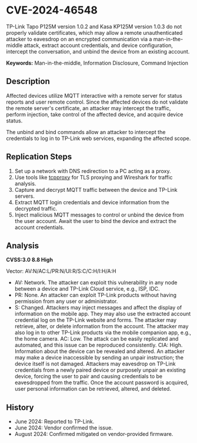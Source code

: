 # CVE-2024-46548

TP-Link Tapo P125M version 1.0.2 and Kasa KP125M version 1.0.3 do not properly validate certificates, which may allow a remote unauthenticated attacker to eavesdrop on an encrypted communication via a man-in-the-middle attack, extract account credentials, and device configuration, intercept the conversation, and unbind the device from an existing account.

**Keywords:** Man-in-the-middle, Information Disclosure, Command Injection

## Description
Affected devices utilize MQTT interactive with a remote server for status reports and user remote control. Since the affected devices do not validate the remote server's certificate, an attacker may intercept the traffic, perform injection, take control of the affected device, and acquire device status.

The unbind and bind commands allow an attacker to intercept the credentials to log in to TP-Link web services, expanding the affected scope.

## Replication Steps
1. Set up a network with DNS redirection to a PC acting as a proxy.
2. Use tools like [tcpproxy](https://github.com/ickerwx/tcpproxy) for TLS proxying and Wireshark for traffic analysis.
3. Capture and decrypt MQTT traffic between the device and TP-Link servers.
4. Extract MQTT login credentials and device information from the decrypted traffic.
5. Inject malicious MQTT messages to control or unbind the device from the user account. Await the user to bind the device and extract the account credentials.

## Analysis
**CVSS:3.0 8.8 High**

Vector: AV:N/AC:L/PR:N/UI:R/S:C/C:H/I:H/A:H

- AV: Network. The attacker can exploit this vulnerability in any node between a device and TP-Link Cloud service, e.g., ISP, IDC.
- PR: None. An attacker can exploit TP-Link products without having permission from any user or administrator.
- S: Changed. Attackers may inject messages and affect the display of information on the mobile app. They may also use the extracted account credential log on the TP-Link website and forms. The attacker may retrieve, alter, or delete information from the account. The attacker may also log in to other TP-Link products via the mobile companion app, e.g., the home camera.
AC: Low. The attack can be easily replicated and automated, and this issue can be reproduced consistently.
CIA: High. Information about the device can be revealed and altered. An attacker may make a device inaccessible by sending an unpair instruction; the device itself is not damaged. Attackers may eavesdrop on TP-Link credentials from a newly paired device or purposely unpair an existing device, forcing the user to pair and causing credentials to be eavesdropped from the traffic. Once the account password is acquired, user personal information can be retrieved, altered, and deleted.

## History
- June 2024: Reported to TP-Link.
- June 2024: Vendor confirmed the issue.
- August 2024: Confirmed mitigated on vendor-provided firmware.
